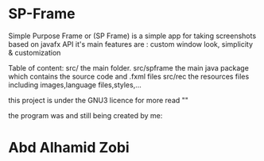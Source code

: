 # SP-Frame
Simple Purpose Frame or (SP Frame) is a simple app for taking screenshots based on javafx API it's main features are : custom window look, simplicity &amp; customization 

Table of content:
src/
  the main folder.
src/spframe
  the main java package which contains the source code and .fxml files
src/rec
  the resources files including images,language files,styles,...

this project is under the GNU3 licence for more read "" 

the program was and still being created by me:
# Abd Alhamid Zobi
